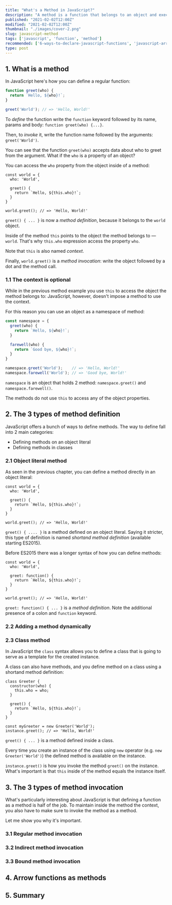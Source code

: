 ```yaml
---
title: "What's a Method in JavaScript?"
description: "A method is a function that belongs to an object and executed with that object as a context."
published: "2021-02-02T12:00Z"
modified: "2021-02-02T12:00Z"
thumbnail: "./images/cover-2.png"
slug: javascript-method
tags: ['javascript', 'function', 'method']
recommended: ['6-ways-to-declare-javascript-functions', 'javascript-arrow-functions']
type: post
---
```


## 1. What is a method

In JavaScript here's how you can define a regular function:

```javascript
function greet(who) {
  return `Hello, ${who}!`;
}

greet('World'); // => 'Hello, World!'
```

To *define* the function write the `function` keyword followed by its name, params and body: `function greet(who) {...}`.  

Then, to *invoke* it, write the function name followed by the arguments: `greet('World')`.  

You can see that the function `greet(who)` accepts data about who to greet from the argument. What if the `who` is a property of an object?  

You can access the `who` property from the object inside of a method:

```javascript{4-6}
const world = {
  who: 'World',

  greet() {
    return `Hello, ${this.who}!`;
  }
}

world.greet(); // => 'Hello, World!'
```

`greet() { ... }` is now a *method definition*, because it belongs to the `world` object. 

Inside of the method `this` points to the object the method belongs to &mdash; `world`. That's why `this.who` expression access the property `who`.  

Note that `this` is also named *context*.  

Finally, `world.greet()` is a *method invocation*: write the object followed by a dot and the method call.  

### 1.1 The context is optional

While in the previous method example you use `this` to access the object the method belongs to: JavaScript, however, doesn't impose a method to use the context.  

For this reason you can use an object as a namespace of method:

```javascript
const namespace = {
  greet(who) {
    return `Hello, ${who}!`;
  }

  farewell(who) {
    return `Good bye, ${who}!`;
  }
}

namespace.greet('World');    // => 'Hello, World!'
namespace.farewell('World'); // => 'Good bye, World!'
```

`namespace` is an object that holds 2 method: `namespace.greet()` and `namespace.farewell()`. 

The methods do not use `this` to access any of the object properties.  

## 2. The 3 types of method definition

JavaScript offers a bunch of ways to define methods. The way to define fall into 2 main categories:

* Defining methods on an object literal
* Defining methods in classes

### 2.1 Object literal method

As seen in the previous chapter, you can define a method directly in an object literal:

```javascript{4-6}
const world = {
  who: 'World',

  greet() {
    return `Hello, ${this.who}!`;
  }
}

world.greet(); // => 'Hello, World!'
```

`greet() { .... }` is a method defined on an object literal. Saying it stricter, this type of definition is named *shortand method definition* (available starting ES2015).  

Before ES2015 there was a longer syntax of how you can define methods:

```javascript{4-6}
const world = {
  who: 'World',

  greet: function() {
    return `Hello, ${this.who}!`;
  }
}

world.greet(); // => 'Hello, World!'
```

`greet: function() { ... }` is a *method definition*. Note the additional presence of a colon and `function` keyword. 

### 2.2 Adding a method dynamically


### 2.3 Class method

In JavaScript the `class` syntax allows you to define a class that is going to serve as a template for the created instance.  

A class can also have methods, and you define method on a class using a shortand method definition:

```javascript{6-8}
class Greeter {
  constructor(who) {
    this.who = who;
  }

  greet() {
    return `Hello, ${this.who}!`;
  }
}

const myGreeter = new Greeter('World');
instance.greet(); // => 'Hello, World!' 
```

`greet() { ... }` is a method defined inside a class.  

Every time you create an instance of the class using `new` operator (e.g. `new Greeter('World')`) the defined method is available on the instance.  

`instance.greet()` is how you invoke the method `greet()` on the instance. What's important is that `this` inside of the method equals the instance itself.  

## 3. The 3 types of method invocation

What's particularly interesting about JavaScript is that defining a function as a method is half of the job. To maintain inside the method the context, you also have to make sure to invoke the method as a method.  

Let me show you why it's important.  



### 3.1 Regular method invocation

### 3.2 Indirect method invocation

### 3.3 Bound method invocation

## 4. Arrow functions as methods

## 5. Summary